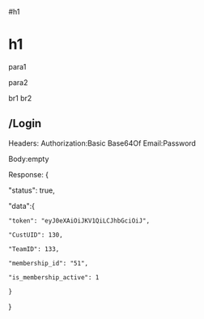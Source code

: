 #h1
# h1
para1

para2

br1
br2

## /Login

Headers:
Authorization:Basic Base64Of Email:Password

Body:empty

Response:
{

"status": true,

"data":{

	"token": "eyJ0eXAiOiJKV1QiLCJhbGciOiJ",

	"CustUID": 130,

	"TeamID": 133,

	"membership_id": "51",

	"is_membership_active": 1

	}

}
